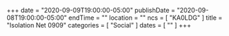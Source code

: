 +++
date = "2020-09-09T19:00:00-05:00"
publishDate = "2020-09-08T19:00:00-05:00"
endTime = ""
location = ""
ncs = [ "KA0LDG" ]
title = "Isolation Net 0909"
categories = [ "Social" ]
dates = [ "" ]
+++
